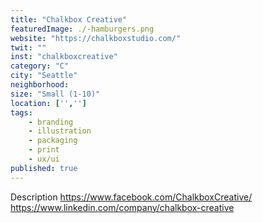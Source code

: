 ```yaml
---
title: "Chalkbox Creative"
featuredImage: ./-hamburgers.png
website: "https://chalkboxstudio.com/"
twit: ""
inst: "chalkboxcreative"
category: "C"
city: "Seattle"
neighborhood:
size: "Small (1-10)"
location: ['','']
tags:
    - branding
    - illustration
    - packaging
    - print
    - ux/ui
published: true
---
```


Description
https://www.facebook.com/ChalkboxCreative/
https://www.linkedin.com/company/chalkbox-creative


